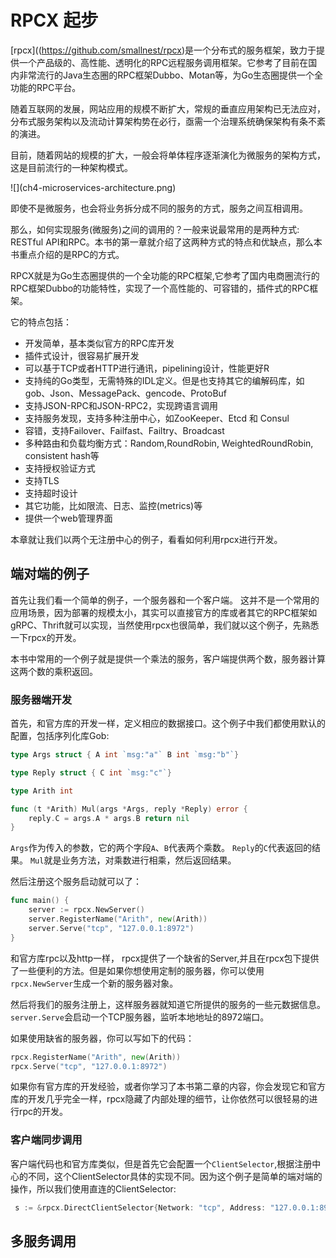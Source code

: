 # RPCX 起步

[rpcx]((https://github.com/smallnest/rpcx)是一个分布式的服务框架，致力于提供一个产品级的、高性能、透明化的RPC远程服务调用框架。它参考了目前在国内非常流行的Java生态圈的RPC框架Dubbo、Motan等，为Go生态圈提供一个全功能的RPC平台。

随着互联网的发展，网站应用的规模不断扩大，常规的垂直应用架构已无法应对，分布式服务架构以及流动计算架构势在必行，亟需一个治理系统确保架构有条不紊的演进。

目前，随着网站的规模的扩大，一般会将单体程序逐渐演化为微服务的架构方式，这是目前流行的一种架构模式。

!\[\]\(ch4-microservices-architecture.png\)

即使不是微服务，也会将业务拆分成不同的服务的方式，服务之间互相调用。

那么，如何实现服务\(微服务\)之间的调用的？一般来说最常用的是两种方式: RESTful API和RPC。本书的第一章就介绍了这两种方式的特点和优缺点，那么本书重点介绍的是RPC的方式。

RPCX就是为Go生态圈提供的一个全功能的RPC框架,它参考了国内电商圈流行的RPC框架Dubbo的功能特性，实现了一个高性能的、可容错的，插件式的RPC框架。

它的特点包括：

* 开发简单，基本类似官方的RPC库开发
* 插件式设计，很容易扩展开发
* 可以基于TCP或者HTTP进行通讯，pipelining设计，性能更好R
* 支持纯的Go类型，无需特殊的IDL定义。但是也支持其它的编解码库，如gob、Json、MessagePack、gencode、ProtoBuf
* 支持JSON-RPC和JSON-RPC2，实现跨语言调用
* 支持服务发现，支持多种注册中心，如ZooKeeper、Etcd 和 Consul
* 容错，支持Failover、Failfast、Failtry、Broadcast
* 多种路由和负载均衡方式：Random,RoundRobin, WeightedRoundRobin, consistent hash等
* 支持授权验证方式
* 支持TLS
* 支持超时设计
* 其它功能，比如限流、日志、监控\(metrics\)等
* 提供一个web管理界面

本章就让我们以两个无注册中心的例子，看看如何利用rpcx进行开发。

## 端对端的例子
首先让我们看一个简单的例子，一个服务器和一个客户端。
这并不是一个常用的应用场景，因为部署的规模太小，其实可以直接官方的库或者其它的RPC框架如gRPC、Thrift就可以实现，当然使用rpcx也很简单，我们就以这个例子，先熟悉一下rpcx的开发。

本书中常用的一个例子就是提供一个乘法的服务，客户端提供两个数，服务器计算这两个数的乘积返回。

### 服务器端开发

首先，和官方库的开发一样，定义相应的数据接口。这个例子中我们都使用默认的配置，包括序列化库Gob:

```go 
type Args struct { A int `msg:"a"` B int `msg:"b"`}

type Reply struct { C int `msg:"c"`}

type Arith int

func (t *Arith) Mul(args *Args, reply *Reply) error { 
    reply.C = args.A * args.B return nil
}
```

`Args`作为传入的参数，它的两个字段`A`、`B`代表两个乘数。
`Reply`的`C`代表返回的结果。
`Mul`就是业务方法，对乘数进行相乘，然后返回结果。


然后注册这个服务启动就可以了：
```go 
func main() { 
    server := rpcx.NewServer() 
    server.RegisterName("Arith", new(Arith)) 
    server.Serve("tcp", "127.0.0.1:8972")
}
```
和官方库rpc以及http一样， rpcx提供了一个缺省的Server,并且在rpcx包下提供了一些便利的方法。但是如果你想使用定制的服务器，你可以使用`rpcx.NewServer`生成一个新的服务器对象。

然后将我们的服务注册上，这样服务器就知道它所提供的服务的一些元数据信息。
`server.Serve`会启动一个TCP服务器，监听本地地址的8972端口。

如果使用缺省的服务器，你可以写如下的代码：
```go 
rpcx.RegisterName("Arith", new(Arith))
rpcx.Serve("tcp", "127.0.0.1:8972")
```

如果你有官方库的开发经验，或者你学习了本书第二章的内容，你会发现它和官方库的开发几乎完全一样，rpcx隐藏了内部处理的细节，让你依然可以很轻易的进行rpc的开发。

### 客户端同步调用
客户端代码也和官方库类似，但是首先它会配置一个`ClientSelector`,根据注册中心的不同，这个ClientSelector具体的实现不同。因为这个例子是简单的端对端的操作，所以我们使用直连的ClientSelector:

```go 
 s := &rpcx.DirectClientSelector{Network: "tcp", Address: "127.0.0.1:8972", DialTimeout: 10 * time.Second} client := rpcx.NewClient(s)
```



## 多服务调用

